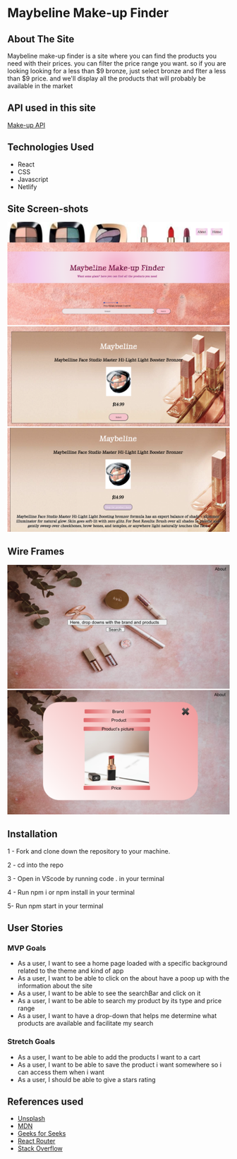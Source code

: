 # Maybeline Make-up Finder

## About The Site
Maybeline make-up finder is a site where you can find the products you need with their prices. you can filter the price range you want. 
so if you are looking looking for a less than $9 bronze, just select bronze and flter a less than $9 price. and we'll display all the products that will probably be available in the market

## API used in this site
 
 [Make-up API](http://makeup-api.herokuapp.com/)

## Technologies Used

- React
- CSS
- Javascript
- Netlify

## Site Screen-shots
![website interface](./src/component/images/websiteinter.png)
![search](./src/component/images/productresu.png)
![details](./src/component/images/details.png)

## Wire Frames

![wire}](./src/component/images/ppp.png)
![wireframe](./src/component/images/wire.png)

## Installation 
1 - Fork and clone down the repository to your machine.

2 - cd into the repo

3 - Open in VScode by running code . in your terminal

4 - Run npm i or npm install in your terminal

5- Run npm start in your terminal

## User Stories


### MVP Goals
- As a user, I want to see a home page loaded with a specific background related to the theme and kind of app
- As a user, I want to be able to click on the about have a poop up with the information about the site
- As a user, I want to be able to see the searchBar and click on it
-  As a user, I want to be able to search my product by its type and price range
- As a user, I want to have a drop-down that helps me determine what products are available and facilitate my search
### Stretch Goals
- As a user, I want to be able to add the products I want to a cart
-  As a user, I want to be able to save the product i want somewhere so i can access them when i want
- As a user, I should be able to give a stars rating
## References used 

- [Unsplash](https://unsplash.com/)
- [MDN](https://developer.mozilla.org/en-US/)
- [Geeks for Seeks](https://www.geeksforgeeks.org/how-to-create-price-range-selector-in-reactjs/)
- [React Router](https://reactrouter.com/docs/en/v6/api)
- [Stack Overflow](https://stackoverflow.com/)